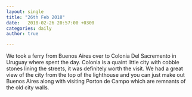 ```yaml
---
layout: single
title: "26th Feb 2018"
date:   2018-02-26 20:57:00 +0300
categories: daily
author: true

---
```


We took a ferry from Buenos Aires over to Colonia Del Sacremento in Uruguay where spent the day. Colonia is a quaint little city with cobble stones lining the streets, it was definitely worth the visit. We had a great view of the city from the top of the lighthouse and you can just make out Buenos Aires along with visiting Porton de Campo which are remnants of the old city walls. 
